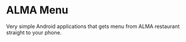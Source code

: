 ALMA Menu
=============

Very simple Android applications that gets menu from ALMA restaurant straight to your phone.

